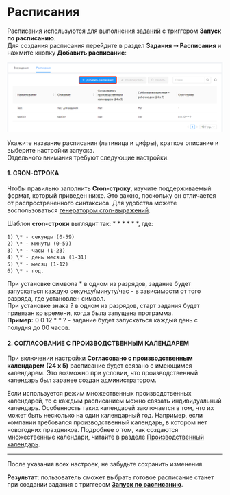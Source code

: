 # Расписания

Расписания используются для выполнения [заданий](https://docs.primo-rpa.ru/primo-rpa/orchestrator/basics/tasks) с триггером **Запуск по расписанию**.\
Для создания расписания перейдите в раздел **Задания ➝ Расписания** и нажмите кнопку **Добавить расписание**:

![](<../../.gitbook/assets/Расписания.png>)

Укажите название расписания (латиница и цифры), краткое описание и выберите настройки запуска.\
Отдельного внимания требуют следующие настройки:

#### 1. **CRON-СТРОКА**

Чтобы правильно заполнить **Cron-строку**, изучите поддерживаемый формат, который приведен ниже. Это важно, поскольку он отличается от распространенного синтаксиса. Для удобства можете воспользоваться [генератором cron-выражений](https://www.freeformatter.com/cron-expression-generator-quartz.html).

Шаблон **cron-строки** выглядит так: \* \* \* \* \* \*, где:
   
    1) \* - секунды (0-59)
    2) \* - минуты (0-59)
    3) \* - часы (1-23)
    4) \* - день месяца (1-31)
    5) \* - месяц (1-12)
    6) \* - год.
 
При установке символа \* в одном из разрядов, задание будет запускаться каждую секунду/минуту/час - в зависимости от того разряда, где установлен символ.\
При установке знака ? в одном из разрядов, старт задания будет привязан ко времени, когда была запущена программа.\
**Пример:** 0 0 12 * * ? - задание будет запускаться каждый день с полудня до 00 часов.

#### 2. **СОГЛАСОВАНИЕ С ПРОИЗВОДСТВЕННЫМ КАЛЕНДАРЕМ**

При включении настройки **Согласовано с производственным календарем (24 x 5)** расписание будет связано с имеющимся календарем. Это возможно при условии, что производственный календарь был заранее создан администратором. 

Если используется режим множественных производственных календарей, то с каждым расписанием можно связать индивидуальный календарь. Особенность таких календарей заключается в том, что их может быть несколько на один календарный год. Например, если компании требовался производственный календарь, в котором нет новогодних праздников. Подробнее о том, как создаются множественные календари, читайте в разделе 
[Производственный календарь](https://docs.primo-rpa.ru/primo-rpa/orchestrator/settings/calendar).
_ _ _
После указания всех настроек, не забудьте сохранить изменения.

**Результат**: пользователь сможет выбрать готовое расписание станет при создании задания с триггером [**Запуск по расписанию**](https://docs.primo-rpa.ru/primo-rpa/orchestrator/basics/tasks#vidy-triggerov).
